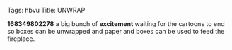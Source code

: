 Tags: hbvu
Title: UNWRAP
  
**168349802278**  a big bunch of **excitement** waiting for the cartoons to end so boxes can be unwrapped and paper and boxes can be used to feed the fireplace.